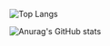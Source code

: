 ![Top Langs](https://github-readme-stats.vercel.app/api/top-langs/?username=JinHyunji&layout=compact)

![Anurag's GitHub stats](https://github-readme-stats.vercel.app/api?username=JinHyunji&show_icons=true&theme=tokyonight)

